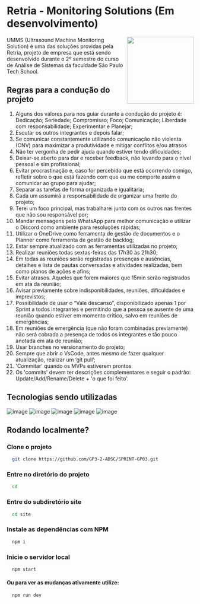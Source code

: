 # Retria - Monitoring Solutions (Em desenvolvimento)

<img align='right' src="https://gp3-2-adsc.github.io/UMMS-Retria/site/public/assets/testelogoSprint copiar.png" width="180px">

UMMS (Ultrasound Machine Monitoring Solution) é uma das soluções providas pela Retria, projeto de empresa que está sendo desenvolvido durante o 2º semestre do curso de Análise de Sistemas da faculdade São Paulo Tech School.


## Regras para a condução do projeto
1. Alguns dos valores para nos guiar durante a condução do projeto é: Dedicação; Seriedade; Compromisso; Foco; Comunicação; Liberdade com responsabilidade; Experimentar e Planejar; 
2. Escutar os outros integrantes e depois falar;  
3. Se comunicar constantemente utilizando comunicação não violenta (CNV) para maximizar a produtividade e mitigar conflitos e/ou atrasos 
4. Não ter vergonha de pedir ajuda quando estiver tendo dificuldades; 
5. Deixar-se aberto para dar e receber feedback, não levando para o nível pessoal e sim profissional; 
6. Evitar procrastinação e, caso for percebido que está ocorrendo comigo, refletir sobre o que está fazendo com que eu me comporte assim e comunicar ao grupo para ajudar; 
7. Separar as tarefas de forma organizada e igualitária; 
8. Cada um assumirá a responsabilidade de organizar uma frente do projeto; 
9. Terei um foco principal, mas trabalharei junto com os outros nas frentes que não sou responsável por; 
10. Mandar mensagens pelo WhatsApp para melhor comunicação e utilizar o Discord como ambiente para resoluções rápidas; 
11. Utilizar o OneDrive como ferramenta de gestão de documentos e o Planner como ferramenta de gestão de backlog; 
12. Estar sempre atualizado com as ferramentas utilizadas no projeto; 
13. Realizar reuniões todas sextas-feiras das 17h30 às 21h30;  
14. Em todas as reuniões serão registradas presenças e ausências, detalhes e lista de pautas conversadas e atividades realizadas, bem como planos de ações e afins; 
15. Evitar atrasos. Aqueles que forem maiores que 15min serão registrados em ata da reunião;  
16. Avisar previamente sobre indisponibilidades, reuniões, dificuldades e imprevistos;  
17. Possibilidade de usar o “Vale descanso”, disponibilizado apenas 1 por Sprint a todos integrantes e permitindo que a pessoa se ausente de uma reunião quando estiver em momento crítico, salvo em reuniões de emergências; 
18. Em reuniões de emergência (que não foram combinadas previamente) não será cobrada a presença de todos os integrantes e tão pouco anotada em ata de reunião; 
19. Usar branches no versionamento do projeto;  
20. Sempre que abrir o VsCode, antes mesmo de fazer qualquer atualização, realizar um ‘git pull’;  
21. 'Commitar' quando os MVPs estiverem prontos  
22. Os 'commits' devem ter descrições complementares e seguir o padrão: Update/Add/Rename/Delete + 'o que foi feito'. 

## Tecnologias sendo utilizadas
![image](https://img.shields.io/badge/HTML5-E34F26?style=for-the-badge&logo=html5&logoColor=white)
![image](https://img.shields.io/badge/CSS3-1572B6?style=for-the-badge&logo=css3&logoColor=white)
![image](https://img.shields.io/badge/JavaScript-F7DF1E?style=for-the-badge&logo=javascript&logoColor=black)
![image](https://img.shields.io/badge/Node.js-43853D?style=for-the-badge&logo=node.js&logoColor=white)
![image](https://img.shields.io/badge/MySQL-005C84?style=for-the-badge&logo=mysql&logoColor=white)

## Rodando localmente?
### Clone o projeto

```bash
  git clone https://github.com/GP3-2-ADSC/SPRINT-GP03.git
```

### Entre no diretório do projeto

```bash
  cd 
```

### Entre do subdiretório site

```bash
  cd site
```

### Instale as dependências com NPM

```bash
  npm i
```

### Inicie o servidor local

```bash
  npm start
```
#### Ou para ver as mudanças ativamente utilize:

```bash
  npm run dev
```
